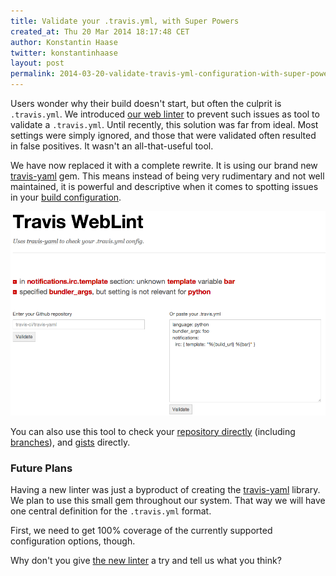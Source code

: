 ```yaml
---
title: Validate your .travis.yml, with Super Powers
created_at: Thu 20 Mar 2014 18:17:48 CET
author: Konstantin Haase
twitter: konstantinhaase
layout: post
permalink: 2014-03-20-validate-travis-yml-configuration-with-super-powers
---
```


Users wonder why their build doesn't start, but often the culprit is `.travis.yml`. We introduced [our web linter](http://lint.travis-ci.org/) to prevent such issues as tool to validate a `.travis.yml`. Until recently, this solution was far from ideal. Most settings were simply ignored, and those that were validated often resulted in false positives. It wasn't an all-that-useful tool.

We have now replaced it with a complete rewrite. It is using our brand new [travis-yaml](https://github.com/travis-ci/travis-yaml) gem. This means instead of being very rudimentary and not well maintained, it is powerful and descriptive when it comes to spotting issues in your [build configuration](http://docs.travis-ci.com/user/build-configuration/).

![](/images/weblint.png)

You can also use this tool to check your [repository directly](http://lint.travis-ci.org/sinatra/sinatra) (including [branches](http://lint.travis-ci.org/sinatra/sinatra?branch=1.2.x)), and [gists](http://lint.travis-ci.org/gist/9639067) directly.

### Future Plans

Having a new linter was just a byproduct of creating the [travis-yaml](https://github.com/travis-ci/travis-yaml) library. We plan to use this small gem throughout our system. That way we will have one central definition for the `.travis.yml` format.

First, we need to get 100% coverage of the currently supported configuration options, though.

Why don't you give [the new linter](http://lint.travis-ci.org/) a try and tell us what you think?